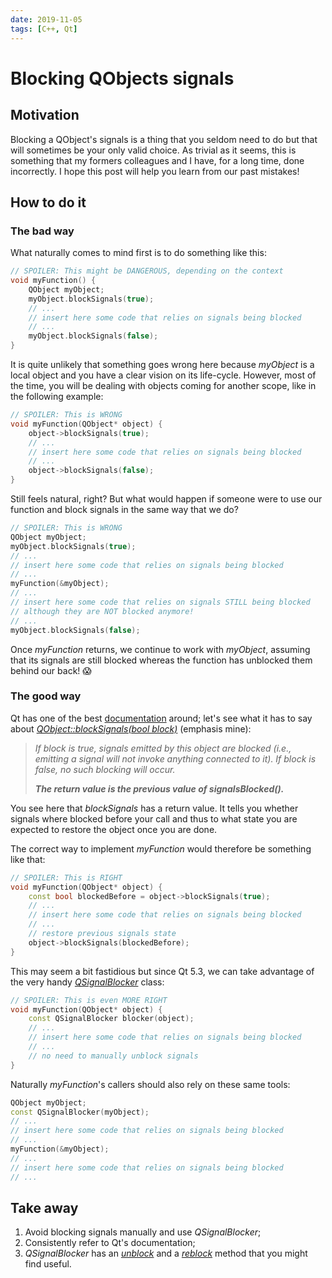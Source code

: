 ```yaml
---
date: 2019-11-05
tags: [C++, Qt]
---
```

# Blocking QObjects signals

## Motivation

Blocking a QObject's signals is a thing that you seldom need to do but that will sometimes be your only valid choice. As trivial as it seems, this is something that my formers colleagues and I have, for a long time, done incorrectly. I hope this post will help you learn from our past mistakes!

## How to do it

### The bad way

What naturally comes to mind first is to do something like this:

```cpp
// SPOILER: This might be DANGEROUS, depending on the context
void myFunction() {
    QObject myObject;
    myObject.blockSignals(true);
    // ...
    // insert here some code that relies on signals being blocked
    // ...
    myObject.blockSignals(false);
}
```

It is quite unlikely that something goes wrong here because _myObject_ is a local object and you have a clear vision on its life-cycle. However, most of the time, you will be dealing with objects coming for another scope, like in the following example:

```cpp
// SPOILER: This is WRONG
void myFunction(QObject* object) {
    object->blockSignals(true);
    // ...
    // insert here some code that relies on signals being blocked
    // ...
    object->blockSignals(false);
}
```

Still feels natural, right? But what would happen if someone were to use our function and block signals in the same way that we do?

```cpp
// SPOILER: This is WRONG
QObject myObject;
myObject.blockSignals(true);
// ...
// insert here some code that relies on signals being blocked
// ...
myFunction(&myObject);
// ...
// insert here some code that relies on signals STILL being blocked
// although they are NOT blocked anymore!
// ...
myObject.blockSignals(false);
```

Once _myFunction_ returns, we continue to work with _myObject_, assuming that its signals are still blocked whereas the function has unblocked them behind our back! 😱

### The good way

Qt has one of the best [documentation](https://doc.qt.io/qt-5/reference-overview.html#) around; let's see what it has to say about [_QObject::blockSignals(bool block)_](https://doc.qt.io/qt-5/qobject.html#blockSignals) (emphasis mine):

> _If block is true, signals emitted by this object are blocked (i.e., emitting a signal will not invoke anything connected to it). If block is false, no such blocking will occur._
>
> **_The return value is the previous value of signalsBlocked()._**

You see here that _blockSignals_ has a return value. It tells you whether signals where blocked before your call and thus to what state you are expected to restore the object once you are done.

The correct way to implement _myFunction_ would therefore be something like that:

```cpp
// SPOILER: This is RIGHT
void myFunction(QObject* object) {
    const bool blockedBefore = object->blockSignals(true);
    // ...
    // insert here some code that relies on signals being blocked
    // ...
    // restore previous signals state
    object->blockSignals(blockedBefore);
}
```

This may seem a bit fastidious but since Qt 5.3, we can take advantage of the very handy [_QSignalBlocker_](https://doc.qt.io/qt-5/qsignalblocker.html) class:

```cpp
// SPOILER: This is even MORE RIGHT
void myFunction(QObject* object) {
    const QSignalBlocker blocker(object);
    // ...
    // insert here some code that relies on signals being blocked
    // ...
    // no need to manually unblock signals
}
```

Naturally _myFunction_'s callers should also rely on these same tools:

```cpp
QObject myObject;
const QSignalBlocker(myObject);
// ...
// insert here some code that relies on signals being blocked
// ...
myFunction(&myObject);
// ...
// insert here some code that relies on signals being blocked
// ...
```

## Take away

1. Avoid blocking signals manually and use _QSignalBlocker_;
2. Consistently refer to Qt's documentation;
3. _QSignalBlocker_ has an [_unblock_](https://doc.qt.io/qt-5/qsignalblocker.html#unblock) and a [_reblock_](https://doc.qt.io/qt-5/qsignalblocker.html#reblock) method that you might find useful.
